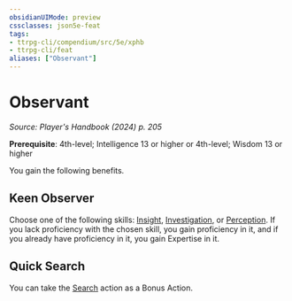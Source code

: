 ```yaml
---
obsidianUIMode: preview
cssclasses: json5e-feat
tags:
- ttrpg-cli/compendium/src/5e/xphb
- ttrpg-cli/feat
aliases: ["Observant"]
---
```

# Observant
*Source: Player's Handbook (2024) p. 205*  

**Prerequisite**: 4th-level; Intelligence 13 or higher or 4th-level; Wisdom 13 or higher

You gain the following benefits.

## Keen Observer

Choose one of the following skills: [Insight](skills.md#Insight), [Investigation](skills.md#Investigation), or [Perception](skills.md#Perception). If you lack proficiency with the chosen skill, you gain proficiency in it, and if you already have proficiency in it, you gain Expertise in it.

## Quick Search

You can take the [Search](actions.md#Search) action as a Bonus Action.
